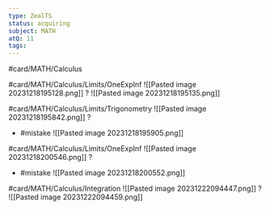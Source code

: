 ```yaml
---
type: ZealTS
status: acquiring
subject: MATH
atQ: 11
tags:
---
```

#card/MATH/Calculus 

#card/MATH/Calculus/Limits/OneExpInf
![[Pasted image 20231218195128.png]]
?
![[Pasted image 20231218195135.png]] 

#card/MATH/Calculus/Limits/Trigonometry
![[Pasted image 20231218195842.png]]
?
- #mistake
![[Pasted image 20231218195905.png]]

#card/MATH/Calculus/Limits/OneExpInf 
![[Pasted image 20231218200546.png]]
?
- #mistake
![[Pasted image 20231218200552.png]] 

#card/MATH/Calculus/Integration 
![[Pasted image 20231222094447.png]]
?
![[Pasted image 20231222094459.png]]

 

